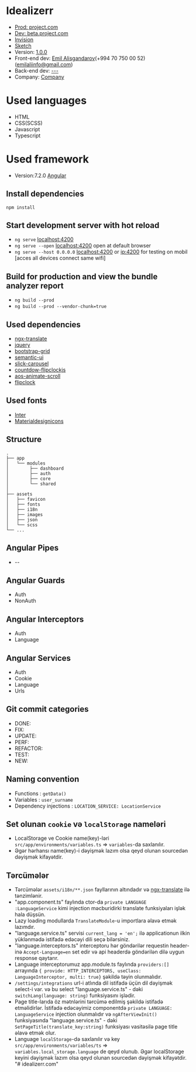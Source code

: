 # Idealizerr
* [Prod: project.com](https://project.com)
* [Dev: beta.project.com](https://project.com)
* [Invision](https://project.com)
* [Sketch](https://project.com)
* Version: [1.0.0](https://project.com)
* Front-end dev:    [Emil Alisgandarov](https://project.com)(+994 70 750 00 52) (emilaliinfo@gmail.com)
* Back-end dev:     [---](https://project.com)
* Company:          [Company](https://project.com)

# Used languages
* HTML
* CSS(SCSS)
* Javascript
* Typescript

# Used framework
* Version:7.2.0 [Angular](https://angular.io/)

## Install dependencies
`npm install`

## Start development server with hot reload
* `ng serve` [localhost:4200](http://localhost:4200)
* `ng serve --open` [localhost:4200](http://localhost:4200) open at default browser 
* `ng serve --host 0.0.0.0` [localhost:4200](http://localhost:4200) or [ip:4200](http://localhost:4200) for testing on mobil [acces all devices connect same wifi]

## Build for production and view the bundle analyzer report
* `ng build --prod`
* `ng build --prod --vendor-chunk=true`

## Used dependencies
* [ngx-translate](https://github.com/ngx-translate/core)
* [jquery](https://www.npmjs.com/package/jquery)
* [bootstrap-grid](https://getbootstrap.com/)
* [semantic-ui](https://semantic-ui.com/)
* [slick-carousel](https://kenwheeler.github.io/slick/)
* [countdow-flipclockjs](http://flipclockjs.com/)
* [aos-animate-scroll](https://github.com/michalsnik/aos)
* [flipclock](https://www.npmjs.com/package/flipclock)

## Used fonts
* [Inter](https://rsms.me/inter/)
* [Materialdesignicons](https://materialdesignicons.com/)

## Structure 
    .
    ├── app 
    │   └── modules
    │        ├── dashboard
    │        ├── auth
    │        ├── core
    │        └── shared
    │
    ├── assets 
    │   ├── favicon
    │   ├── fonts
    │   ├── i18n
    │   ├── images
    │   ├── json
    │   └── scss
    └── ...


## Angular Pipes
* --

## Angular Guards
* Auth
* NonAuth

## Angular Interceptors
* Auth
* Language

## Angular Services
* Auth
* Cookie
* Language
* Urls

## Git commit categories
* DONE:
* FIX:
* UPDATE:
* PERF:
* REFACTOR:
* TEST:
* NEW: 


## Naming convention
* Functions : `getData()`
* Variables :  `user_surname`
* Dependency injections : `LOCATION_SERVICE: LocationService`


## Set olunan `cookie` və `localStorage` nameləri
* LocalStorage ve Cookie name(key)-ləri `src/app/environments/variables.ts` => `variables`-da saxlanılır. 
* Əgər hərhansı name(key)-i dəyişmək lazım olsa qeyd olunan sourcedən dəyişmək kifayətdir.

## Tərcümələr
* Tərcümələr `assets/i18n/**.json` fayllarının altındadır və [ngx-translate](https://github.com/ngx-translate/core) ilə tənzimlənir. 
* "app.component.ts" faylında ctor-da `private LANGUAGE :LanguageService` kimi injection məcburidirki translate funksiyaları işlək hala düşsün. 
* Lazy loading modullarda `TranslateModule`-u importlara əlavə etmək lazımdır.
* "language.service.ts" servisi `current_lang = 'en';` ilə applicationun ilkin yüklənmədə istifadə edəcəyi dili seçə bilərsiniz.
* "language.interceptors.ts" interceptoru hər göndərilər requestin header-inə `Accept-Language=en` set edir və api headerdə göndərilən dilə uygun response qaytarır.
* Language interceptorumuz app.module.ts faylında `providers:[]` arrayında `{ provide: HTTP_INTERCEPTORS, useClass: LanguageInterceptor, multi: true}` şəkildə təyin olunmalıdır.
* `/settings/integrations` url-i atlında dil istifadə üçün dil dəyişmək select-i var. və bu select "language.service.ts" - dəki `switchLang(language: string)` funksiyasını işlədir.
* Page title-larıda öz mətnlərini tərcümə edilmiş şəkildə istifadə etməlidirlər. İstifadə edəcəyimiz componentdə `private LANGUAGE: LanguageService` injection olunmalıdır və `ngAfterViewInit()` funksiyasında "language.service.ts" - dəki `SetPageTitle(translate_key:string)` funksiyası vasitəsilə page title əlavə etmək olur.
* Language `localStorage`-də saxlanılır və key `src/app/environments/variables/ts` => `variables.local_storage.language` de qeyd olunub. Əgər localStorage keyini dəyişmək lazım olsa qeyd olunan sourcedən dəyişmək kifayətdir.
"# idealizerr.com" 

